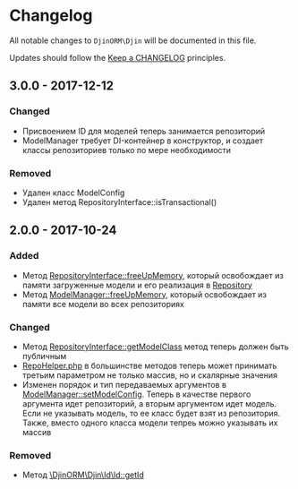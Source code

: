 # Changelog

All notable changes to `DjinORM\Djin` will be documented in this file.

Updates should follow the [Keep a CHANGELOG](http://keepachangelog.com/) principles.

## 3.0.0 - 2017-12-12

### Changed
- Присвоением ID для моделей теперь занимается репозиторий
- ModelManager требует DI-контейнер в конструктор, и создает классы репозиториев только по мере необходимости

### Removed
- Удален класс ModelConfig
- Удален метод RepositoryInterface::isTransactional()

## 2.0.0 - 2017-10-24

### Added
- Метод [RepositoryInterface::freeUpMemory](src/Repository/RepositoryInterface.php), который освобождает из памяти 
загруженные модели и его реализация в [Repository](src/Repository/Repository.php)
- Метод [ModelManager::freeUpMemory](src/Manager/ModelManager.php), который освобождает из памяти все модели во всех 
репозиториях

### Changed
- Метод [RepositoryInterface::getModelClass](src/Repository/RepositoryInterface.php) метод теперь должен быть публичным
- [RepoHelper.php](src/Helpers/ReflectionHelper.php) в большинстве методов теперь может принимать третьим параметром не только 
массив, но и скалярные значения
- Изменен порядок и тип передаваемых аргументов в  [ModelManager::setModelConfig](src/Manager/ModelManager.php). Теперь
в качестве первого аргумента идет репозиторий, а вторым аргументом идет модель. Если не указывать модель, то ее класс будет 
взят из репозитория. Также, вместо одного класса модели тепреь можно указывать их массив 

### Removed
- Метод [\DjinORM\Djin\Id\Id::getId](src/Id/Id.php)
